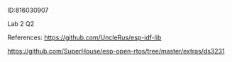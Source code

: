 ID:816030907

Lab 2 Q2

References: https://github.com/UncleRus/esp-idf-lib

https://github.com/SuperHouse/esp-open-rtos/tree/master/extras/ds3231
